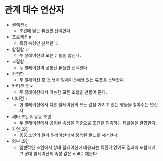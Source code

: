 # 관계 대수 연산자

- 셀렉션 σ
    - 조건에 맞는 튜플만 선택한다.
- 프로젝션 π
    - 특정 속성만 선택한다.
- 합집합 ∪
    - 두 릴레이션의 모든 튜플을 합친다.
- 교집합 ∩
    - 두 릴레이션의 공통된 튜플만 선택한다.
- 차집합 －
    - 두 릴레이션 중 첫 번째 릴레이션에만 있는 튜플을 선택한다.
- 카티션 곱 ×
    - 두 릴레이션에서 가능한 모든 조합을 만들어 준다.
- 디비전 ÷
    - 한 릴레이션에서 다른 릴레이션의 모든 값을 가지고 있는 행들을 찾아주는 연산자
- 세타 조인 & 동등 조인
    - 두 릴레이션에서 공통된 속성을 기준으로 조건을 만족하는 튜플들을 결합한다.
- 자연 조인
    - 동등 조인의 결과 릴레이션에서 중복된 필드를 제거한다.
- 외부 조인
    - 일반적인 조인에서 상대 릴레이션에 대응되는 튜플이 없어도 결과에 포함시키고 상대 릴레이션의 속성 값은 null로 채운다